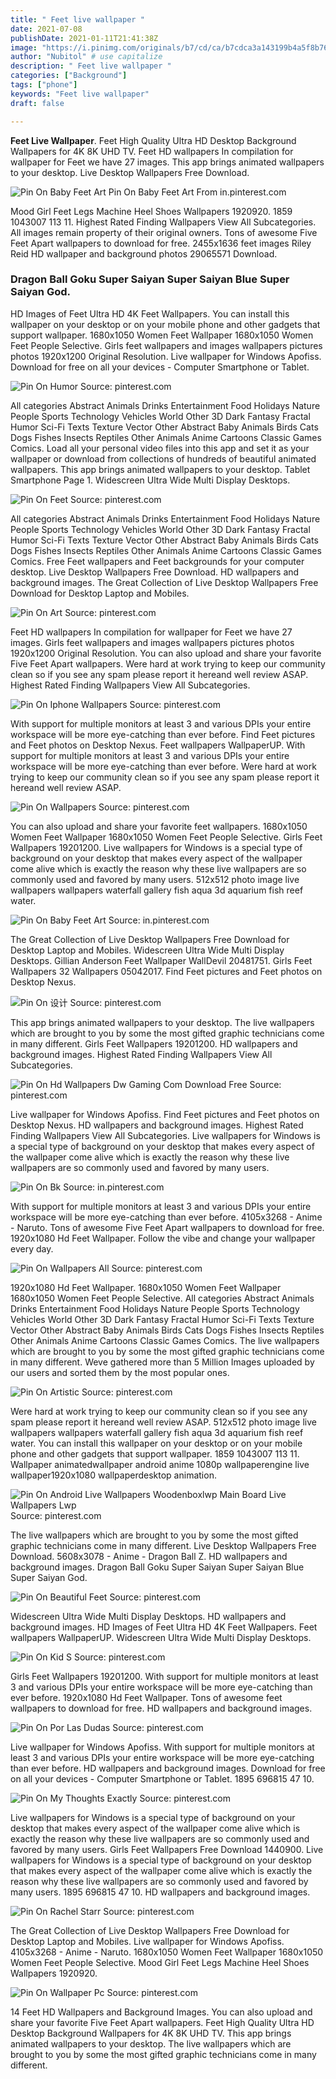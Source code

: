 ```yaml
---
title: " Feet live wallpaper "
date: 2021-07-08
publishDate: 2021-01-11T21:41:38Z
image: "https://i.pinimg.com/originals/b7/cd/ca/b7cdca3a143199b4a5f8b765fe80d0b0.png"
author: "Nubitol" # use capitalize
description: " Feet live wallpaper "
categories: ["Background"]
tags: ["phone"]
keywords: "Feet live wallpaper"
draft: false

---
```



**Feet Live Wallpaper**. Feet High Quality Ultra HD Desktop Background Wallpapers for 4K 8K UHD TV. Feet HD wallpapers In compilation for wallpaper for Feet we have 27 images. This app brings animated wallpapers to your desktop. Live Desktop Wallpapers Free Download.

![Pin On Baby Feet Art](https://i.pinimg.com/736x/21/5a/11/215a1107d90e1fd07114c1ca7f5332c0.jpg "Pin On Baby Feet Art")
Pin On Baby Feet Art From in.pinterest.com


Mood Girl Feet Legs Machine Heel Shoes Wallpapers 1920920. 1859 1043007 113 11. Highest Rated Finding Wallpapers View All Subcategories. All images remain property of their original owners. Tons of awesome Five Feet Apart wallpapers to download for free. 2455x1636 feet images Riley Reid HD wallpaper and background photos 29065571 Download.

### Dragon Ball Goku Super Saiyan Super Saiyan Blue Super Saiyan God.

HD Images of Feet Ultra HD 4K Feet Wallpapers. You can install this wallpaper on your desktop or on your mobile phone and other gadgets that support wallpaper. 1680x1050 Women Feet Wallpaper 1680x1050 Women Feet People Selective. Girls feet wallpapers and images wallpapers pictures photos 1920x1200 Original Resolution. Live wallpaper for Windows Apofiss. Download for free on all your devices - Computer Smartphone or Tablet.


![Pin On Humor](https://i.pinimg.com/originals/55/aa/9d/55aa9dd59fb771e6a97cfe3438655367.jpg "Pin On Humor")
Source: pinterest.com

All categories Abstract Animals Drinks Entertainment Food Holidays Nature People Sports Technology Vehicles World Other 3D Dark Fantasy Fractal Humor Sci-Fi Texts Texture Vector Other Abstract Baby Animals Birds Cats Dogs Fishes Insects Reptiles Other Animals Anime Cartoons Classic Games Comics. Load all your personal video files into this app and set it as your wallpaper or download from collections of hundreds of beautiful animated wallpapers. This app brings animated wallpapers to your desktop. Tablet Smartphone Page 1. Widescreen Ultra Wide Multi Display Desktops.

![Pin On Feet](https://i.pinimg.com/originals/36/d0/ac/36d0acdac4c85c4d78dc734eabfea92c.jpg "Pin On Feet")
Source: pinterest.com

All categories Abstract Animals Drinks Entertainment Food Holidays Nature People Sports Technology Vehicles World Other 3D Dark Fantasy Fractal Humor Sci-Fi Texts Texture Vector Other Abstract Baby Animals Birds Cats Dogs Fishes Insects Reptiles Other Animals Anime Cartoons Classic Games Comics. Free Feet wallpapers and Feet backgrounds for your computer desktop. Live Desktop Wallpapers Free Download. HD wallpapers and background images. The Great Collection of Live Desktop Wallpapers Free Download for Desktop Laptop and Mobiles.

![Pin On Art](https://i.pinimg.com/564x/8a/19/53/8a1953dc9f2d976e780c4288d0cd5255.jpg "Pin On Art")
Source: pinterest.com

Feet HD wallpapers In compilation for wallpaper for Feet we have 27 images. Girls feet wallpapers and images wallpapers pictures photos 1920x1200 Original Resolution. You can also upload and share your favorite Five Feet Apart wallpapers. Were hard at work trying to keep our community clean so if you see any spam please report it hereand well review ASAP. Highest Rated Finding Wallpapers View All Subcategories.

![Pin On Iphone Wallpapers](https://i.pinimg.com/originals/04/a4/7f/04a47f43493c05216175deaf948eef6d.png "Pin On Iphone Wallpapers")
Source: pinterest.com

With support for multiple monitors at least 3 and various DPIs your entire workspace will be more eye-catching than ever before. Find Feet pictures and Feet photos on Desktop Nexus. Feet wallpapers WallpaperUP. With support for multiple monitors at least 3 and various DPIs your entire workspace will be more eye-catching than ever before. Were hard at work trying to keep our community clean so if you see any spam please report it hereand well review ASAP.

![Pin On Wallpapers](https://i.pinimg.com/originals/3b/18/15/3b1815bf9fa7efd509cf99c1bb98e36a.jpg "Pin On Wallpapers")
Source: pinterest.com

You can also upload and share your favorite feet wallpapers. 1680x1050 Women Feet Wallpaper 1680x1050 Women Feet People Selective. Girls Feet Wallpapers 19201200. Live wallpapers for Windows is a special type of background on your desktop that makes every aspect of the wallpaper come alive which is exactly the reason why these live wallpapers are so commonly used and favored by many users. 512x512 photo image live wallpapers wallpapers waterfall gallery fish aqua 3d aquarium fish reef water.

![Pin On Baby Feet Art](https://i.pinimg.com/736x/21/5a/11/215a1107d90e1fd07114c1ca7f5332c0.jpg "Pin On Baby Feet Art")
Source: in.pinterest.com

The Great Collection of Live Desktop Wallpapers Free Download for Desktop Laptop and Mobiles. Widescreen Ultra Wide Multi Display Desktops. Gillian Anderson Feet Wallpaper WallDevil 20481751. Girls Feet Wallpapers 32 Wallpapers 05042017. Find Feet pictures and Feet photos on Desktop Nexus.

![Pin On 设计](https://i.pinimg.com/736x/04/8a/85/048a850bf4636f87cba7754dcc2dc7bd.jpg "Pin On 设计")
Source: pinterest.com

This app brings animated wallpapers to your desktop. The live wallpapers which are brought to you by some the most gifted graphic technicians come in many different. Girls Feet Wallpapers 19201200. HD wallpapers and background images. Highest Rated Finding Wallpapers View All Subcategories.

![Pin On Hd Wallpapers Dw Gaming Com Download Free](https://i.pinimg.com/originals/a1/d3/33/a1d333a24ec431ef26bce1ed5fd2820e.jpg "Pin On Hd Wallpapers Dw Gaming Com Download Free")
Source: pinterest.com

Live wallpaper for Windows Apofiss. Find Feet pictures and Feet photos on Desktop Nexus. HD wallpapers and background images. Highest Rated Finding Wallpapers View All Subcategories. Live wallpapers for Windows is a special type of background on your desktop that makes every aspect of the wallpaper come alive which is exactly the reason why these live wallpapers are so commonly used and favored by many users.

![Pin On Bk](https://i.pinimg.com/600x315/e4/2e/fe/e42efed22a4ae2f9242d3e7a9b919960.jpg "Pin On Bk")
Source: in.pinterest.com

With support for multiple monitors at least 3 and various DPIs your entire workspace will be more eye-catching than ever before. 4105x3268 - Anime - Naruto. Tons of awesome Five Feet Apart wallpapers to download for free. 1920x1080 Hd Feet Wallpaper. Follow the vibe and change your wallpaper every day.

![Pin On Wallpapers All](https://i.pinimg.com/736x/0d/b1/be/0db1be4588f82bea1ea79b0f2ed76321.jpg "Pin On Wallpapers All")
Source: pinterest.com

1920x1080 Hd Feet Wallpaper. 1680x1050 Women Feet Wallpaper 1680x1050 Women Feet People Selective. All categories Abstract Animals Drinks Entertainment Food Holidays Nature People Sports Technology Vehicles World Other 3D Dark Fantasy Fractal Humor Sci-Fi Texts Texture Vector Other Abstract Baby Animals Birds Cats Dogs Fishes Insects Reptiles Other Animals Anime Cartoons Classic Games Comics. The live wallpapers which are brought to you by some the most gifted graphic technicians come in many different. Weve gathered more than 5 Million Images uploaded by our users and sorted them by the most popular ones.

![Pin On Artistic](https://i.pinimg.com/originals/9f/c3/55/9fc355bc4edcc1274cedd98f863b0654.png "Pin On Artistic")
Source: pinterest.com

Were hard at work trying to keep our community clean so if you see any spam please report it hereand well review ASAP. 512x512 photo image live wallpapers wallpapers waterfall gallery fish aqua 3d aquarium fish reef water. You can install this wallpaper on your desktop or on your mobile phone and other gadgets that support wallpaper. 1859 1043007 113 11. Wallpaper animatedwallpaper android anime 1080p wallpaperengine live wallpaper1920x1080 wallpaperdesktop animation.

![Pin On Android Live Wallpapers Woodenboxlwp Main Board Live Wallpapers Lwp](https://i.pinimg.com/736x/af/d9/c7/afd9c754bcebc0ac541b62b838de4113.jpg "Pin On Android Live Wallpapers Woodenboxlwp Main Board Live Wallpapers Lwp")
Source: pinterest.com

The live wallpapers which are brought to you by some the most gifted graphic technicians come in many different. Live Desktop Wallpapers Free Download. 5608x3078 - Anime - Dragon Ball Z. HD wallpapers and background images. Dragon Ball Goku Super Saiyan Super Saiyan Blue Super Saiyan God.

![Pin On Beautiful Feet](https://i.pinimg.com/474x/f6/44/70/f644702035bd1d1be28b5e18ebd95c25.jpg "Pin On Beautiful Feet")
Source: pinterest.com

Widescreen Ultra Wide Multi Display Desktops. HD wallpapers and background images. HD Images of Feet Ultra HD 4K Feet Wallpapers. Feet wallpapers WallpaperUP. Widescreen Ultra Wide Multi Display Desktops.

![Pin On Kid S](https://i.pinimg.com/originals/37/63/78/3763786879b07b0d89e5bad5780b316d.jpg "Pin On Kid S")
Source: pinterest.com

Girls Feet Wallpapers 19201200. With support for multiple monitors at least 3 and various DPIs your entire workspace will be more eye-catching than ever before. 1920x1080 Hd Feet Wallpaper. Tons of awesome feet wallpapers to download for free. HD wallpapers and background images.

![Pin On Por Las Dudas](https://i.pinimg.com/736x/19/7a/7c/197a7cffe2fac8fbaac539d16477bba0.jpg "Pin On Por Las Dudas")
Source: pinterest.com

Live wallpaper for Windows Apofiss. With support for multiple monitors at least 3 and various DPIs your entire workspace will be more eye-catching than ever before. HD wallpapers and background images. Download for free on all your devices - Computer Smartphone or Tablet. 1895 696815 47 10.

![Pin On My Thoughts Exactly](https://i.pinimg.com/originals/ec/1d/1b/ec1d1b664ab3975c70ab7b58c4c135aa.jpg "Pin On My Thoughts Exactly")
Source: pinterest.com

Live wallpapers for Windows is a special type of background on your desktop that makes every aspect of the wallpaper come alive which is exactly the reason why these live wallpapers are so commonly used and favored by many users. Girls Feet Wallpapers Free Download 1440900. Live wallpapers for Windows is a special type of background on your desktop that makes every aspect of the wallpaper come alive which is exactly the reason why these live wallpapers are so commonly used and favored by many users. 1895 696815 47 10. HD wallpapers and background images.

![Pin On Rachel Starr](https://i.pinimg.com/originals/7a/80/4c/7a804c9a1bdf1481faac4d99d68ec890.jpg "Pin On Rachel Starr")
Source: pinterest.com

The Great Collection of Live Desktop Wallpapers Free Download for Desktop Laptop and Mobiles. Live wallpaper for Windows Apofiss. 4105x3268 - Anime - Naruto. 1680x1050 Women Feet Wallpaper 1680x1050 Women Feet People Selective. Mood Girl Feet Legs Machine Heel Shoes Wallpapers 1920920.

![Pin On Wallpaper Pc](https://i.pinimg.com/originals/b7/cd/ca/b7cdca3a143199b4a5f8b765fe80d0b0.png "Pin On Wallpaper Pc")
Source: pinterest.com

14 Feet HD Wallpapers and Background Images. You can also upload and share your favorite Five Feet Apart wallpapers. Feet High Quality Ultra HD Desktop Background Wallpapers for 4K 8K UHD TV. This app brings animated wallpapers to your desktop. The live wallpapers which are brought to you by some the most gifted graphic technicians come in many different.

